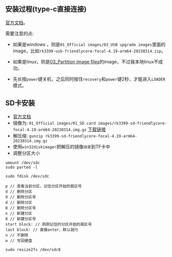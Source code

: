 ## 安装过程(type-c直接连接)
[官方文档](https://wiki.friendlyelec.com/wiki/index.php/SOM-RK3399v2#Flash_Image_to_eMMC_under_Linux_with_Type-C_Cable)。

需要注意的点:
- 如果是windows ，则是`01_Official images/03_USB upgrade images`里面的image，比如`rk3399-usb-friendlycore-focal-4.19-arm64-20230314.zip`。
- 如果是linux，则是[03_Partition image files](https://drive.google.com/drive/folders/1X4mHwNUl3qXFGv9Bx0QhLy1v7lMyRy4L)的image，不过我本地linux不成功。

- 先长按`power`键关机，之后同时按住`recovery`和`power`键2秒，才能进入`LOADER`模式。

## SD卡安装
- [官方文档](https://wiki.friendlyelec.com/wiki/index.php/SOM-RK3399v2/zh)
- 镜像为: `01_Official images/01_SD card images/rk3399-sd-friendlycore-focal-4.19-arm64-20230314.img.gz` [下载链接](https://drive.google.com/drive/folders/1zGNtAY3g-LGHiRddg0edn5Z50ZIaW1Q4)
- 解压缩: `gunzip rk3399-sd-friendlycore-focal-4.19-arm64-20230314.img.gz`
- 使用`win32diskimager`把解压的镜像`烧录`到TF卡中
- 调整分区大小
```
umount /dev/sdc
sudo parted -l

sudo fdisk /dev/sdc

p // 查看当前分区，记住分区开始的扇区号
d // 删除分区
9 // 删除分区号
d // 删除分区
8 // 删除分区号
n // 新建分区
8 // 新建分区号
start block: // 刚刚记住的分区开始的扇区号
last block: // 直接enter，默认就行
n // 不删除
w // 写回硬盘

sudo resize2fs /dev/sdc8
```
